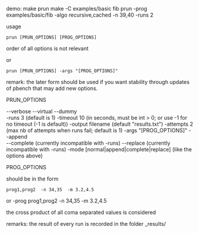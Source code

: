 

demo:
	make prun
	make -C examples/basic fib
	prun -prog examples/basic/fib -algo recursive,cached -n 39,40 -runs 2



usage

	prun [PRUN_OPTIONS] [PROG_OPTIONS] 

order of all options is not relevant

or

	prun [PRUN_OPTIONS] -args "[PROG_OPTIONS]" 

remark: the later form should be used if you want stability through updates of pbench that may add new options.



PRUN_OPTIONS

 --verbose
 --virtual
 --dummy  
 -runs 3  (default is 1)
 -timeout 10   (in seconds, must be int > 0; or use -1 for no timeout (-1 is default))
 -output  filename  (default "results.txt")
 -attempts 2  (max nb of attempts when runs fail; default is 1)
 -args "[PROG_OPTIONS]" 
 --append  
 --complete  (currently incompatible with -runs)
 --replace   (currently incompatible with -runs)
 -mode [normal|append|complete|replace]   (like the options above)

PROG_OPTIONS

should be in the form

	prog1,prog2  -n 34,35  -m 3.2,4.5
or
	-prog prog1,prog2  -n 34,35  -m 3.2,4.5

the cross product of all coma separated values is considered



remarks:
  the result of every run is recorded in the folder _results/